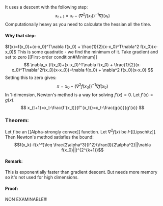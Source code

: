 It uses a descent with the following step:
$$
x_{t+1}=x_t-(\nabla^2 f(x_t))^{-1}\nabla f(x_t)
$$
Computationally heavy as you need to calculate the hessian all the time.

#### Why that step:
$f(x)=f(x_0)+(x-x_0)^T\nabla f(x_0) + \frac{1}{2}(x-x_0)^T\nabla^2 f(x_0)(x-x_0)$
This is some quadratic - we find the minimum of it.
Take gradient and set to zero [[First-order condition#Minimum]]
$$
\nabla_x (f(x_0)+(x-x_0)^T\nabla f(x_0) + \frac{1}{2}(x-x_0)^T\nabla^2f(x_0)(x-x_0))=\nabla f(x_0) + \nabla^2 f(x_0)(x-x_0)
$$
Setting this to zero gives: $$x=x_0 - (\nabla^2 f(x_0))^{-1}\nabla f(x_0)$$
In 1-dimension, Newton's method is a way for solving $f'(x)=0$. 
Let $f'(x)=g(x)$.
$$
x_{t+1}=x_t-\frac{f'(x_t)}{f''(x_t)}=x_t-\frac{g(x)}{g'(x)}
$$

### Theorem:
Let $f$ be an [[Alpha-strongly convex]] function. 
Let $\nabla^2f(x)$ be $l$-[[Lipschitz]]. 
Then Newton's method satisfies the bound:
$$f(x_k)-f(x^*)\leq \frac{2\alpha^3}{l^2}(\frac{l}{2\alpha^2}||\nabla f(x_0)||)^{2^{k+1}}$$
#### Remark:
This is exponentially faster than gradient descent. 
But needs more memory so it's not used for high dimensions.

#### Proof: 
NON EXAMINABLE!!!